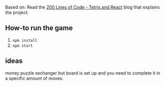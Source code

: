 Based on: Read the [200 Lines of Code - Tetris and React](https://blog.ag-grid.com/tetris-to-learn-react/) blog that explains the project.


## How-to run the game

1. `npm install`
1. `npm start`


## ideas

money puzzle exchanger but board is set up and you need to complete it in a specific amount of moves.